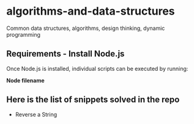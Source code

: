 # algorithms-and-data-structures
Common data structures, algorithms, design thinking, dynamic programming

## Requirements - Install Node.js
Once Node.js is installed, individual scripts can be executed by running:

**Node filename**

## Here is the list of snippets solved in the repo
* Reverse a String


